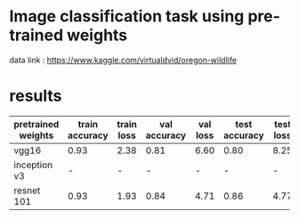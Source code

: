 # Image classification task using pre-trained weights
data link : https://www.kaggle.com/virtualdvid/oregon-wildlife  
# results 
pretrained weights | train accuracy | train loss | val accuracy | val loss | test accuracy | test loss 
--- | --- | --- | --- |--- |--- |--- 
vgg16 | 0.93 | 2.38 | 0.81 | 6.60 | 0.80 | 8.25
inception v3 |-|-|-|-|-|-
resnet 101 | 0.93 | 1.93 | 0.84 | 4.71 | 0.86 | 4.77
